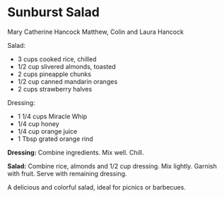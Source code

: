 # Sunburst Salad

Mary Catherine Hancock
Matthew, Colin and Laura Hancock

Salad:

- 3 cups cooked rice, chilled
- 1/2 cup slivered almonds, toasted
- 2 cups pineapple chunks
- 1/2 cup canned mandarin oranges
- 2 cups strawberry halves

Dressing:

- 1 1/4 cups Miracle Whip
- 1/4 cup honey
- 1/4 cup orange juice
- 1 Tbsp grated orange rind

**Dressing:** Combine ingredients. Mix well. Chill.

**Salad:** Combine rice, almonds and 1/2 cup dressing. Mix lightly. Garnish with fruit. Serve with remaining dressing.

A delicious and colorful salad, ideal for picnics or barbecues.